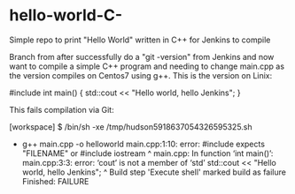 # hello-world-C-
Simple repo to print "Hello World" written in C++ for Jenkins to compile 

Branch from after successfully do a "git -version" from Jenkins and now want to compile a simple C++ program and needing to change main.cpp as the version compiles on Centos7 using g++. This is the version on Linix:

#include <iostream>
int main() {
  std::cout << "Hello world, hello Jenkins";
}

This fails compilation via Git:

[workspace] $ /bin/sh -xe /tmp/hudson5918637054326595325.sh
+ g++ main.cpp -o helloworld
main.cpp:1:10: error: #include expects "FILENAME" or <FILENAME>
 #include iostream
          ^
main.cpp: In function ‘int main()’:
main.cpp:3:3: error: ‘cout’ is not a member of ‘std’
   std::cout << "Hello world, hello Jenkins";
   ^
Build step 'Execute shell' marked build as failure
Finished: FAILURE
